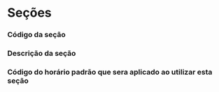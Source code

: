 # Seções

### Código da seção
<!-- CdSecao -->

### Descrição da seção
<!-- Descricao -->

### Código do horário padrão que sera aplicado ao utilizar esta seção
<!-- CdHorarioPadrao -->